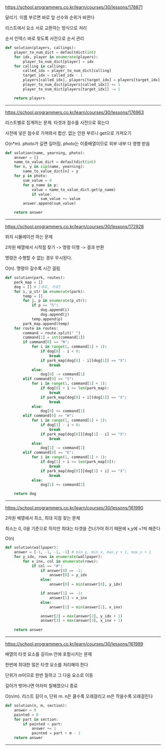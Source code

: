 https://school.programmers.co.kr/learn/courses/30/lessons/178871

달리기. 이름 부르면 바로 앞 선수와 순위가 바뀐다

리스트에서 요소 서로 교환하는 방식으로 처리

순서 인덱스 바로 찾도록 사전으로 순서 관리

```python
def solution(players, callings):
    player_to_num_dict = defaultdict(int)
    for idx, player in enumerate(players):
        player_to_num_dict[player] = idx
    for calling in callings:
        called_idx = player_to_num_dict[calling]
        target_idx = called_idx - 1
        players[called_idx], players[target_idx] = players[target_idx], players[called_idx]
        player_to_num_dict[players[called_idx]] += 1
        player_to_num_dict[players[target_idx]] -= 1

    return players
```
---

https://school.programmers.co.kr/learn/courses/30/lessons/176963

리스트별로 집계하는 문제. 타겟과 점수를 사전으로 묶는다

사전에 넣은 점수로 가져와서 합산. 없는 인원 부르니 get으로 가져오기

O(n*m). photo가 길면 길어짐. photo는 이중배열이므로 외부 내부 다 영향 받음

```python
def solution(name, yearning, photo):
    answer = []
    name_to_value_dict = defaultdict(int)
    for n, y in zip(name, yearning):
        name_to_value_dict[n] = y
    for p in photo:
        sum_value = 0
        for p_name in p:
            value = name_to_value_dict.get(p_name)
            if value:
                sum_value += value
        answer.append(sum_value)

    return answer
```
---

https://school.programmers.co.kr/learn/courses/30/lessons/172928

위치 시뮬레이션 하는 문제

2차원 배열에서 시작점 찾기 -> 명령 이행 -> 결과 반환

명령은 수행할 수 없는 경우 무시된다.

O(n). 명령이 길수록 시간 걸림

```python
def solution(park, routes):
    park_map = []
    dog = [] # [세로, 가로]
    for i, p_str in enumerate(park):
        temp = []
        for j, p in enumerate(p_str):
            if p == "S":
                dog.append(i)
                dog.append(j)
            temp.append(p)
        park_map.append(temp)
    for route in routes:
        command = route.split(" ")
        command[1] = int(command[1])
        if command[0] == "N":
            for i in range(1, command[1] + 1):
                if dog[0] - i < 0:
                    break
                if park_map[dog[0] - i][dog[1]] == "X":
                    break
            else:
                dog[0] -= command[1]
        elif command[0] == "S":
            for i in range(1, command[1] + 1):
                if dog[0] + i >= len(park_map):
                    break
                if park_map[dog[0] + i][dog[1]] == "X":
                    break
            else:
                dog[0] += command[1]
        elif command[0] == "W":
            for i in range(1, command[1] + 1):
                if dog[1] - i < 0:
                    break
                if park_map[dog[0]][dog[1] - i] == "X":
                    break
            else:
                dog[1] -= command[1]
        elif command[0] == "E":
            for i in range(1, command[1] + 1):
                if dog[1] + i >= len(park_map[0]):
                    break
                if park_map[dog[0]][dog[1] + i] == "X":
                    break
            else:
                dog[1] += command[1]

    return dog
```
---

https://school.programmers.co.kr/learn/courses/30/lessons/161990

2차원 배열에서 최소, 최대 지점 찾는 문제

최소는 0, 0을 기준으로 하지만 최대는 타겟을 건너가야 하기 때문에 x,y에 +1씩 해준다

O(n)

```python
def solution(wallpaper):
    answer = [-1, -1, -1, -1] # min_y, min_x, max_y + 1, max_x + 1
    for y_idx, rows in enumerate(wallpaper):
        for x_inx, col in enumerate(rows):
            if col == "#":
                if answer[0] == -1:
                    answer[0] = y_idx
                else:
                    answer[0] = min(answer[0], y_idx)

                if answer[1] == -1:
                    answer[1] = x_inx
                else:
                    answer[1] = min(answer[1], x_inx)

                answer[2] = max(answer[2], y_idx + 1)
                answer[3] = max(answer[3], x_inx + 1)
                    
    return answer
```
---

https://school.programmers.co.kr/learn/courses/30/lessons/161989

배열의 타겟 요소를 길이m 안에 포함시키는 문제

한번에 최대한 많은 타겟 요소를 처리해야 한다

단위가 m이므로 한번 칠하고 그 다음 요소로 이동

길이가 벗어나면 어차피 칠해졌으니 종료

O(n/m). 리스트 길이 n, 단위 m. n은 클수록 오래걸리고 m은 작을수록 오래걸린다

```python
def solution(n, m, section):
    answer = 0
    painted = 0
    for part in section:
        if painted < part:
            answer += 1    
            painted = part + m - 1
    return answer
```
---
